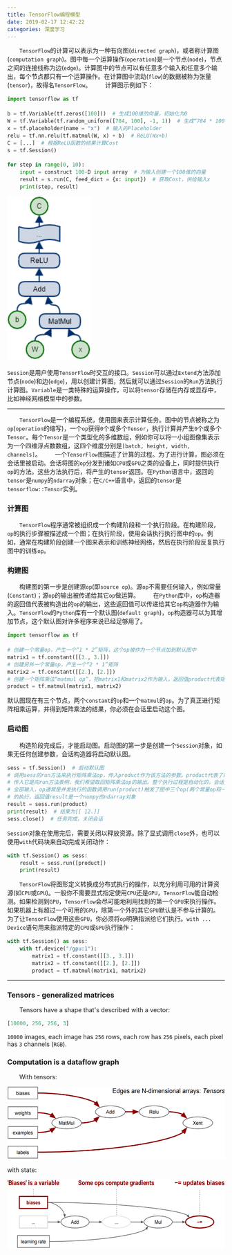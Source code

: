 ```yaml
---
title: TensorFlow编程模型
date: 2019-02-17 12:42:22
categories: 深度学习
---
```

&emsp;&emsp;`TensorFlow`的计算可以表示为一种有向图(`directed graph`)，或者称计算图(`computation graph`)。图中每一个运算操作(`operation`)是一个节点(`node`)，节点之间的连接线称为边(`edge`)。计算图中的节点可以有任意多个输入和任意多个输出，每个节点都只有一个运算操作。在计算图中流动(`flow`)的数据被称为张量(`tensor`)，故得名`TensorFlow`。
&emsp;&emsp;计算图示例如下：

``` python
import tensorflow as tf
​
b = tf.Variable(tf.zeros([100]))  # 生成100维的向量，初始化为0
W = tf.Variable(tf.random_uniform([784, 100], -1, 1))  # 生成“784 * 100”的随机矩阵W
x = tf.placeholder(name = "x")  # 输入的Placeholder
relu = tf.nn.relu(tf.matmul(W, x) + b)  # ReLU(Wx+b)
C = [...]  # 根据ReLU函数的结果计算Cost
s = tf.Session()
​
for step in range(0, 10):
    input = construct 100-D input array  # 为输入创建一个100维的向量
    result = s.run(C, feed_dict = {x: input})  # 获取Cost，供给输入x
    print(step, result)
```

<img src="./TensorFlow编程模型/1.png" height="380" width="194">

`Session`是用户使用`TensorFlow`时交互的接口。`Session`可以通过`Extend`方法添加节点(`node`)和边(`edge`)，用以创建计算图，然后就可以通过`Session`的`Run`方法执行计算图。`Variable`是一类特殊的运算操作，可以将`tensor`存储在内存或显存中，比如神经网络模型中的参数。

---

&emsp;&emsp;`TensorFlow`是一个编程系统，使用图来表示计算任务。图中的节点被称之为`op`(`operation`的缩写)，一个`op`获得`0`个或多个`Tensor`，执行计算并产生`0`个或多个`Tensor`。每个`Tensor`是一个类型化的多维数组，例如你可以将一小组图像集表示为一个四维浮点数数组，这四个维度分别是`[batch, height, width, channels]`。
&emsp;&emsp;一个`TensorFlow`图描述了计算的过程。为了进行计算，图必须在会话里被启动。会话将图的`op`分发到诸如`CPU`或`GPU`之类的设备上，同时提供执行`op`的方法。这些方法执行后，将产生的`tensor`返回。在`Python`语言中，返回的`tensor`是`numpy`的`ndarray`对象；在`C/C++`语言中，返回的`tensor`是`tensorflow::Tensor`实例。

### 计算图

&emsp;&emsp;`TensorFlow`程序通常被组织成一个构建阶段和一个执行阶段。在构建阶段，`op`的执行步骤被描述成一个图；在执行阶段，使用会话执行执行图中的`op`。例如，通常在构建阶段创建一个图来表示和训练神经网络，然后在执行阶段反复执行图中的训练`op`。

### 构建图

&emsp;&emsp;构建图的第一步是创建源`op`(即`source op`)。源`op`不需要任何输入，例如常量(`Constant`)；源`op`的输出被传递给其它`op`做运算。
&emsp;&emsp;在`Python`库中，`op`构造器的返回值代表被构造出的`op`的输出，这些返回值可以传递给其它`op`构造器作为输入。`TensorFlow`的`Python`库有一个默认图(`default graph`)，`op`构造器可以为其增加节点，这个默认图对许多程序来说已经足够用了。

``` python
import tensorflow as tf
​
# 创建一个常量op，产生一个“1 * 2”矩阵，这个op被作为一个节点加到默认图中
matrix1 = tf.constant([[3., 3.]])
# 创建另外一个常量op，产生一个“2 * 1”矩阵
matrix2 = tf.constant([[2.], [2.]])
# 创建一个矩阵乘法“matmul op”，把matrix1和matrix2作为输入，返回值product代表矩阵乘法的结果
product = tf.matmul(matrix1, matrix2)
```

默认图现在有三个节点，两个`constant`的`op`和一个`matmul`的`op`。为了真正进行矩阵相乘运算，并得到矩阵乘法的结果，你必须在会话里启动这个图。

### 启动图

&emsp;&emsp;构造阶段完成后，才能启动图。启动图的第一步是创建一个`Session`对象，如果无任何创建参数，会话构造器将启动默认图。

``` python
sess = tf.Session()  # 启动默认图
# 调用sess的run方法来执行矩阵乘法op，传入product作为该方法的参数。product代表了矩阵乘法op的输出，
# 传入它是向run方法表明，我们希望取回矩阵乘法op的输出。整个执行过程是自动化的，会话负责传递op所需的
# 全部输入，op通常是并发执行的函数调用run(product)触发了图中三个op(两个常量op和一个矩阵乘法op)
# 的执行，返回值result是一个numpy的ndarray对象
result = sess.run(product)
print(result)  # 结果为[[ 12.]]
sess.close()  # 任务完成，关闭会话
```

`Session`对象在使用完后，需要关闭以释放资源。除了显式调用`close`外，也可以使用`with`代码块来自动完成关闭动作：

``` python
with tf.Session() as sess:
    result = sess.run([product])
    print(result)
```

&emsp;&emsp;`TensorFlow`将图形定义转换成分布式执行的操作，以充分利用可用的计算资源(如`CPU`或`GPU`)。一般你不需要显式指定使用`CPU`还是`GPU`，`TensorFlow`能自动检测。如果检测到`GPU`，`TensorFlow`会尽可能地利用找到的第一个`GPU`来执行操作。如果机器上有超过一个可用的`GPU`，除第一个外的其它`GPU`默认是不参与计算的。为了让`TensorFlow`使用这些`GPU`，你必须将`op`明确指派给它们执行。`with ... Device`语句用来指派特定的`CPU`或`GPU`执行操作：

``` python
with tf.Session() as sess:
    with tf.device("/gpu:1"):
        matrix1 = tf.constant([[3., 3.]])
        matrix2 = tf.constant([[2.], [2.]])
        product = tf.matmul(matrix1, matrix2)
```

---

### Tensors - generalized matrices

&emsp;&emsp;Tensors have a shape that's described with a vector:

``` python
[10000, 256, 256, 3]
```

`10000` images, each image has `256` rows, each row has `256` pixels, each pixel has `3` channels (`RGB`).

### Computation is a dataflow graph

&emsp;&emsp;With tensors:

<img src="./TensorFlow编程模型/2.png" height="167" width="537">

with state:

<img src="./TensorFlow编程模型/3.png" height="158" width="565">
